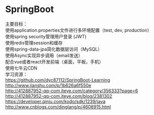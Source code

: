 # SpringBoot
主要目标：  
使用application.properties文件进行多环境配置（test, dev, production）  
使用spring security管理用户登录 (JWT)  
使用redis管理session和缓存  
使用spring-data-jpa简化数据层访问（MySQL）  
使用Async实现异步调用（email发送）  
配合vue或者react开发前端（桌面，平板，手机）  
使用七牛云CDN  
学习资源：  
https://github.com/dyc87112/SpringBoot-Learning  
http://www.jianshu.com/p/1b626a6f550e  
http://412887952-qq-com.iteye.com/category/356333?page=6  
http://412887952-qq-com.iteye.com/blog/2381302  
https://developer.qiniu.com/kodo/sdk/1239/java  
http://www.cnblogs.com/dinglang/p/4608915.html
